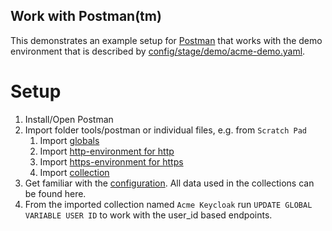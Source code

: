 Work with Postman(tm)
--- 

This demonstrates an example setup for [Postman](https://www.postman.com/) that works with the demo environment that is
described by [config/stage/demo/acme-demo.yaml](config/stage/demo/acme-demo.yaml).

# Setup

1. Install/Open Postman
2. Import folder tools/postman or individual files, e.g. from `Scratch Pad` 
   1. Import [globals](acme.postman_globals.json)
   2. Import [http-environment for http](acme.postman_environment_http.json)
   3. Import [https-environment for https](acme.postman_environment_https.json)
   4. Import [collection](acme.postman_collection.json) 
3. Get familiar with the [configuration](config/stage/dev/realms/acme-demo.yaml). 
   All data used in the collections can be found here. 
4. From the imported collection named `Acme Keycloak` run `UPDATE GLOBAL VARIABLE USER ID` to work with the user_id based endpoints. 
   